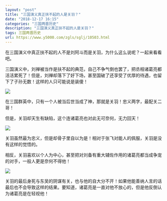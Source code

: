```yaml
---
layout: "post"
title: "三国演义真正扶不起的人是关羽？"
date: "2018-12-17 16:15"
categories: "三国两晋历史"
description: "三国演义真正扶不起的人是关羽？"
tags: 三国两晋历史
url: https://www.y5000.com/zgls/sglj/10503.html
---
```






在三国演义中真正扶不起的人不是刘阿斗而是关羽，为什么这么说呢？一起来看看吧。

三国演义中，刘禅被当作是扶不起的典范，自己不争气倒也罢了，把丞相诸葛亮都活活累死了！但是，刘禅却落下了好下场，甚至国破了还享受了优厚的待遇，也留下了子孙无数！这样的人只可能说是装傻！

![](https://img.y5000.com/uploads/allimg/170113/13564aT7-0.jpg)

在三国群英中，只有一个人被当后世当成了神，那就是关羽！忠义两字，最配关二哥！

但是，关羽却天生有缺陷，这个连诸葛亮也对此无可奈何，无力回天！

![](https://img.y5000.com/uploads/allimg/170113/135649EF-1.jpg)

关羽虽然最为忠义，但是却骨子里自以为是！相对于张飞对能人的佩服，关羽是没有这样的觉悟的。

相反，关羽喜欢以个人为中心，甚至把对刘备有重大辅佐作用的诸葛亮都当成争宠的对手，一般人更是奈何不得他！

![](https://img.y5000.com/uploads/allimg/170113/1356496339-2.jpg)

关羽的最后身死与东吴的阴谋有关，也与他的自大分不开！如果他能善纳人言的话最后也不会导致这样的结果。要知道，诸葛亮是一直对他不放心的，但是他反倒认为诸葛亮是在轻视他！
